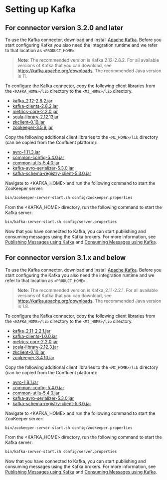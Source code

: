 # Setting up Kafka

## For connector version 3.2.0 and later

To use the Kafka connector, download and install [Apache Kafka](http://kafka.apache.org/downloads.html). Before you start configuring Kafka you also need the integration runtime and we refer to that location as `<PRODUCT_HOME>`.

> **Note**: The recommended version is Kafka 2.12-2.8.2. For all available versions of Kafka that you can download, see https://kafka.apache.org/downloads. The recommended Java version is 11.

To configure the Kafka connector, copy the following client libraries from the `<KAFKA_HOME>/lib` directory to the `<MI_HOME>/lib` directory.

* [kafka_2.12-2.8.2.jar](https://mvnrepository.com/artifact/org.apache.kafka/kafka_2.12/2.8.2)
* [kafka-clients-2.8.2.jar](https://mvnrepository.com/artifact/org.apache.kafka/kafka-clients/2.8.2)
* [metrics-core-2.2.0.jar](https://mvnrepository.com/artifact/com.yammer.metrics/metrics-core/2.2.0)
* [scala-library-2.12.13jar](https://mvnrepository.com/artifact/org.scala-lang/scala-library/2.12.13)
* [zkclient-0.10.jar](https://mvnrepository.com/artifact/com.101tec/zkclient/0.10)
* [zookeeper-3.5.9.jar](https://mvnrepository.com/artifact/org.apache.zookeeper/zookeeper/3.5.9)

Copy the following additional client libraries to the `<MI_HOME>/lib` directory (can be copied from the Confluent platform):

* [avro-1.11.3.jar](https://mvnrepository.com/artifact/org.apache.avro/avro/1.11.3)
* [common-config-5.4.0.jar](https://mvnrepository.com/artifact/io.confluent/common-config/5.4.0)
* [common-utils-5.4.0.jar](https://mvnrepository.com/artifact/io.confluent/common-utils/5.4.0)
* [kafka-avro-serializer-5.3.0.jar](https://mvnrepository.com/artifact/io.confluent/kafka-avro-serializer/5.3.0)
* [kafka-schema-registry-client-5.3.0.jar](https://mvnrepository.com/artifact/io.confluent/kafka-schema-registry-client/5.3.0)

Navigate to <KAFKA_HOME> and run the following command to start the ZooKeeper server:

```bash
bin/zookeeper-server-start.sh config/zookeeper.properties
```

From the <KAFKA_HOME> directory, run the following command to start the Kafka server:

```bash
bin/kafka-server-start.sh config/server.properties
```

Now that you have connected to Kafka, you can start publishing and consuming messages using the Kafka brokers. For more information, see [Publishing Messages using Kafka]({{base_path}}/reference/connectors/kafka-connector/kafka-connector-producer-example/) and [Consuming Messages using Kafka]({{base_path}}/reference/connectors/kafka-connector/kafka-inbound-endpoint-example/).

## For connector version 3.1.x and below

To use the Kafka connector, download and install [Apache Kafka](http://kafka.apache.org/downloads.html). Before you start configuring the Kafka you also need the integration runtime and we refer to that location as `<PRODUCT_HOME>`.

> **Note**: The recommended version is Kafka_2.11-2.2.1. For all available versions of Kafka that you can download, see https://kafka.apache.org/downloads. The recommended Java version is 1.8.

To configure the Kafka connector, copy the following client libraries from the `<KAFKA_HOME>/lib` directory to the `<MI_HOME>/lib` directory.

* [kafka_2.11-2.2.1.jar](https://mvnrepository.com/artifact/org.apache.kafka/kafka_2.11/2.2.1)  
* [kafka-clients-1.0.0.jar](https://mvnrepository.com/artifact/org.apache.kafka/kafka-clients/1.0.0)
* [metrics-core-2.2.0.jar](https://mvnrepository.com/artifact/com.yammer.metrics/metrics-core/2.2.0)
* [scala-library-2.12.3.jar](https://mvnrepository.com/artifact/org.scala-lang/scala-library/2.12.3)
* [zkclient-0.10.jar](https://mvnrepository.com/artifact/com.101tec/zkclient/0.10)
* [zookeeper-3.4.10.jar](https://mvnrepository.com/artifact/org.apache.zookeeper/zookeeper/3.4.10)

Copy the following additional client libraries to the `<MI_HOME>/lib` directory (can be copied from the Confluent platform):

* [avro-1.8.1.jar](https://mvnrepository.com/artifact/org.apache.avro/avro/1.8.1)
* [common-config-5.4.0.jar](https://mvnrepository.com/artifact/io.confluent/common-config/5.4.0)
* [common-utils-5.4.0.jar](https://mvnrepository.com/artifact/io.confluent/common-utils/5.4.0)
* [kafka-avro-serializer-5.3.0.jar](https://mvnrepository.com/artifact/io.confluent/kafka-avro-serializer/5.3.0)
* [kafka-schema-registry-client-5.3.0.jar](https://mvnrepository.com/artifact/io.confluent/kafka-schema-registry-client/5.3.0)

Navigate to <KAFKA_HOME> and run the following command to start the ZooKeeper server:

```bash
bin/zookeeper-server-start.sh config/zookeeper.properties
```

From the <KAFKA_HOME> directory, run the following command to start the Kafka server:

```bash
bin/kafka-server-start.sh config/server.properties
```

Now that you have connected to Kafka, you can start publishing and consuming messages using the Kafka brokers. For more information, see [Publishing Messages using Kafka]({{base_path}}/reference/connectors/kafka-connector/kafka-connector-producer-example/) and [Consuming Messages using Kafka]({{base_path}}/reference/connectors/kafka-connector/kafka-inbound-endpoint-example/).
